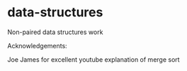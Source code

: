# data-structures
Non-paired data structures work


Acknowledgements:

Joe James for excellent youtube explanation of merge sort
